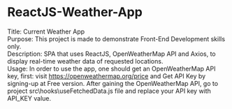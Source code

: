 # ReactJS-Weather-App
Title: Current Weather App<br />
Purpose: This project is made to demonstrate Front-End Development skills only.<br />
Description:  SPA that uses ReactJS, OpenWeatherMap API and Axios, to display real-time weather data of requested locations. <br />
Usage:  In order to use the app, one should get an OpenWeatherMap API key, first: visit https://openweathermap.org/price and Get API Key by signing-up at Free version. 
After gaining the OpenWeatherMap API, go to project src\hooks\useFetchedData.js file and replace your API key with API_KEY value.
